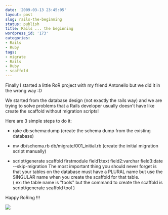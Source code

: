 ```yaml
---
date: '2009-03-13 23:45:05'
layout: post
slug: rails-the-beginning
status: publish
title: Rails ... the beginning
wordpress_id: '173'
categories:
- Rails
- Ruby
tags:
- migrate
- Rails
- Ruby
- scaffold
---
```


Finally I started a little RoR project with my friend Antonello but we did it in the wrong way :D  
  
We started from the database design (not exactly the rails way) and we are trying to solve problems that a Rails developer usually doesn't have like create the scaffold without migration scripts!  
  
Here are 3 simple steps to do it:  
	

  * rake db:schema:dump (create the schema dump from the existing database)
	
  * mv db/schema.rb db/migrate/001_initial.rb (create the initial migration script manually)  

	
  * script/generate scaffold firstmodule field1:text field2:varchar field3:date --skip-migration
The most important thing you should never forget is that your tables on the database must have a PLURAL name but use the SINGULAR name when you create the scaffold for that table.  
( ex: the table name is "tools" but the command to create the scaffold is script/generate scaffold tool )  
  
Happy RoRing !!!  
  


![](http://img.zemanta.com/pixy.gif?x-id=6ccfe230-6968-422e-b5c5-6c6f3bfe43ec)
